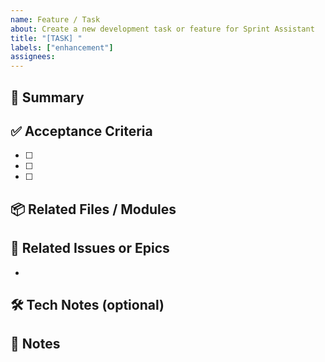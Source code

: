 ```yaml
---
name: Feature / Task
about: Create a new development task or feature for Sprint Assistant
title: "[TASK] "
labels: ["enhancement"]
assignees: 
---
```


## 🧩 Summary

<!-- Clearly describe what this task is about and why it's needed. -->

## ✅ Acceptance Criteria

<!-- What needs to be true for this task to be considered complete? -->
- [ ] 
- [ ] 
- [ ] 

## 📦 Related Files / Modules

<!-- Mention files, folders, or modules likely to be affected. -->

## 🔗 Related Issues or Epics

<!-- Link to parent Epic or related tasks -->
- 

## 🛠 Tech Notes (optional)

<!-- Implementation details, decisions, edge cases -->

## 📌 Notes

<!-- Additional notes, blockers, or anything to keep in mind -->
